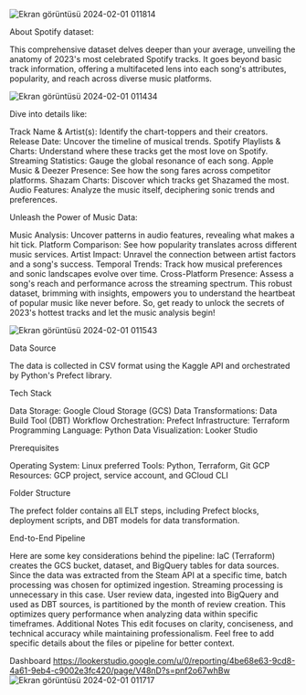 
![Ekran görüntüsü 2024-02-01 011814](https://github.com/emirakyer/Data-Engineering-End-to-End-Project---Google-Cloud-dbt-Looker-Studio-Prefect-Terraform/assets/124304427/06b8021a-dc91-4ad9-9b93-b376e66ac8dd)

About Spotify dataset:

This comprehensive dataset delves deeper than your average, unveiling the anatomy of 2023's most celebrated Spotify tracks. It goes beyond basic track information, offering a multifaceted lens into each song's attributes, popularity, and reach across diverse music platforms. 


![Ekran görüntüsü 2024-02-01 011434](https://github.com/emirakyer/Data-Engineering-End-to-End-Project---Google-Cloud-dbt-Looker-Studio-Prefect-Terraform/assets/124304427/b6c18415-5f14-4770-9005-6e1908b92b90)

Dive into details like:

Track Name & Artist(s): Identify the chart-toppers and their creators.
Release Date: Uncover the timeline of musical trends.
Spotify Playlists & Charts: Understand where these tracks get the most love on Spotify.
Streaming Statistics: Gauge the global resonance of each song.
Apple Music & Deezer Presence: See how the song fares across competitor platforms.
Shazam Charts: Discover which tracks get Shazamed the most.
Audio Features: Analyze the music itself, deciphering sonic trends and preferences.


Unleash the Power of Music Data:

Music Analysis: Uncover patterns in audio features, revealing what makes a hit tick.
Platform Comparison: See how popularity translates across different music services.
Artist Impact: Unravel the connection between artist factors and a song's success.
Temporal Trends: Track how musical preferences and sonic landscapes evolve over time.
Cross-Platform Presence: Assess a song's reach and performance across the streaming spectrum.
This robust dataset, brimming with insights, empowers you to understand the heartbeat of popular music like never before. So, get ready to unlock the secrets of 2023's hottest tracks and let the music analysis begin!



![Ekran görüntüsü 2024-02-01 011543](https://github.com/emirakyer/Data-Engineering-End-to-End-Project---Google-Cloud-dbt-Looker-Studio-Prefect-Terraform/assets/124304427/a75b0f7c-b2f0-4d74-877a-1c21872262a9)

Data Source

The data is collected in CSV format using the Kaggle API and orchestrated by Python's Prefect library.



Tech Stack

Data Storage: Google Cloud Storage (GCS)
Data Transformations: Data Build Tool (DBT)
Workflow Orchestration: Prefect
Infrastructure: Terraform
Programming Language: Python
Data Visualization: Looker Studio



Prerequisites

Operating System: Linux preferred
Tools: Python, Terraform, Git
GCP Resources: GCP project, service account, and GCloud CLI



Folder Structure

The prefect folder contains all ELT steps, including Prefect blocks, deployment scripts, and DBT models for data transformation.



End-to-End Pipeline

Here are some key considerations behind the pipeline:
IaC (Terraform) creates the GCS bucket, dataset, and BigQuery tables for data sources.
Since the data was extracted from the Steam API at a specific time, batch processing was chosen for optimized ingestion. Streaming processing is unnecessary in this case.
User review data, ingested into BigQuery and used as DBT sources, is partitioned by the month of review creation. This optimizes query performance when analyzing data within specific timeframes.
Additional Notes
This edit focuses on clarity, conciseness, and technical accuracy while maintaining professionalism.
Feel free to add specific details about the files or pipeline for better context.



Dashboard
https://lookerstudio.google.com/u/0/reporting/4be68e63-9cd8-4a61-9eb4-c9002e3fc420/page/V48nD?s=pnf2o67whBw
![Ekran görüntüsü 2024-02-01 011717](https://github.com/emirakyer/Data-Engineering-End-to-End-Project---Google-Cloud-dbt-Looker-Studio-Prefect-Terraform/assets/124304427/726e9379-8174-4cc3-a7b9-826fabcbcedf)
